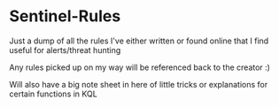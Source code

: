 # Sentinel-Rules
Just a dump of all the rules I've either written or found online that I find useful for alerts/threat hunting

Any rules picked up on my way will be referenced back to the creator :)

Will also have a big note sheet in here of little tricks or explanations for certain functions in KQL
